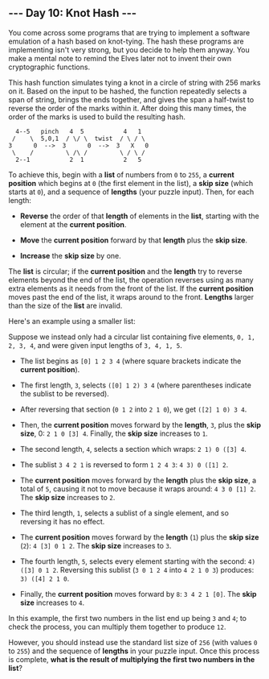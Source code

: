 ## --- Day 10: Knot Hash ---
You come across some programs that are trying to implement a software emulation of a hash based on knot-tying. The hash these programs are implementing isn't very strong, but you decide to help them anyway. You make a mental note to remind the Elves later not to invent their own cryptographic functions<!--- NEW CRYPTOSYSTEM WHO DIS -->.
 
This hash function simulates tying a knot in a circle of string with 256 marks on it. Based on the input to be hashed, the function repeatedly selects a span of string, brings the ends together, and gives the span a half-twist to reverse the order of the marks within it. After doing this many times, the order of the marks is used to build the resulting hash.
 

```
  4--5   pinch   4  5           4   1
 /    \  5,0,1  / \/ \  twist  / \ / \
3      0  -->  3      0  -->  3   X   0
 \    /         \ /\ /         \ / \ /
  2--1           2  1           2   5
```

 
To achieve this, begin with a **list** of numbers from `0` to `255`, a **current position** which begins at `0` (the first element in the list), a **skip size** (which starts at `0`), and a sequence of **lengths** (your puzzle input). Then, for each length:
 
 
- **Reverse** the order of that **length** of elements in the **list**, starting with the element at the **current position**.
 
- **Move** the **current position** forward by that **length** plus the **skip size**.
 
- **Increase** the **skip size** by one.
 
 
The **list** is circular; if the **current position** and the **length** try to reverse elements beyond the end of the list, the operation reverses using as many extra elements as it needs from the front of the list. If the **current position** moves past the end of the list, it wraps around to the front. **Lengths** larger than the size of the **list** are invalid.
 
Here's an example using a smaller list:
 
Suppose we instead only had a circular list containing five elements, `0, 1, 2, 3, 4`, and were given input lengths of `3, 4, 1, 5`.
 
 
- The list begins as `[0] 1 2 3 4` (where square brackets indicate the **current position**).
 
- The first length, `3`, selects `([0] 1 2) 3 4` (where parentheses indicate the sublist to be reversed).
 
- After reversing that section (`0 1 2` into `2 1 0`), we get `([2] 1 0) 3 4`.
 
- Then, the **current position** moves forward by the **length**, `3`, plus the **skip size**, 0: `2 1 0 [3] 4`. Finally, the **skip size** increases to `1`.
 
 
 
- The second length, `4`, selects a section which wraps: `2 1) 0 ([3] 4`.
 
- The sublist `3 4 2 1` is reversed to form `1 2 4 3`: `4 3) 0 ([1] 2`.
 
- The **current position** moves forward by the **length** plus the **skip size**, a total of `5`, causing it not to move because it wraps around: `4 3 0 [1] 2`. The **skip size** increases to `2`.
 
 
 
- The third length, `1`, selects a sublist of a single element, and so reversing it has no effect.
 
- The **current position** moves forward by the **length** (`1`) plus the **skip size** (`2`): `4 [3] 0 1 2`. The **skip size** increases to `3`.
 
 
 
- The fourth length, `5`, selects every element starting with the second: `4) ([3] 0 1 2`. Reversing this sublist (`3 0 1 2 4` into `4 2 1 0 3`) produces: `3) ([4] 2 1 0`.
 
- Finally, the **current position** moves forward by `8`: `3 4 2 1 [0]`. The **skip size** increases to `4`.
 
 
In this example, the first two numbers in the list end up being `3` and `4`; to check the process, you can multiply them together to produce `12`.
 
However, you should instead use the standard list size of `256` (with values `0` to `255`) and the sequence of **lengths** in your puzzle input. Once this process is complete, **what is the result of multiplying the first two numbers in the list**?
 